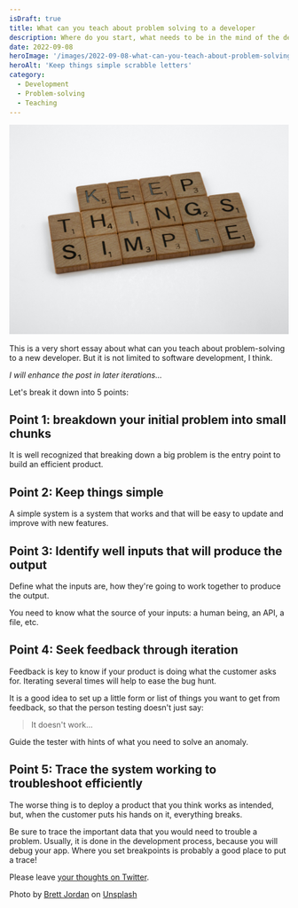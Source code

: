 ```yaml
---
isDraft: true
title: What can you teach about problem solving to a developer
description: Where do you start, what needs to be in the mind of the developer, etc...
date: 2022-09-08
heroImage: '/images/2022-09-08-what-can-you-teach-about-problem-solving.jpg'
heroAlt: 'Keep things simple scrabble letters'
category:
  - Development
  - Problem-solving
  - Teaching
---
```


![Keep things simple scrabble letters](./keep-things-simple.jpg)

This is a very short essay about what can you teach about problem-solving to a new developer.
But it is not limited to software development, I think.

_I will enhance the post in later iterations..._

Let's break it down into 5 points:

## Point 1: breakdown your initial problem into small chunks

It is well recognized that breaking down a big problem is the entry point to build an efficient product.

## Point 2: Keep things simple

A simple system is a system that works and that will be easy to update and improve with new features.

## Point 3: Identify well inputs that will produce the output

Define what the inputs are, how they're going to work together to produce the output.

You need to know what the source of your inputs: a human being, an API, a file, etc.

## Point 4: Seek feedback through iteration

Feedback is key to know if your product is doing what the customer asks for.
Iterating several times will help to ease the bug hunt.

It is a good idea to set up a little form or list of things you want to get from feedback, so that the person testing doesn't just say:

> It doesn't work...

Guide the tester with hints of what you need to solve an anomaly.

## Point 5: Trace the system working to troubleshoot efficiently

The worse thing is to deploy a product that you think works as intended, but, when the customer puts his hands on it, everything breaks.

Be sure to trace the important data that you would need to trouble a problem. Usually, it is done in the development process, because you will debug your app.
Where you set breakpoints is probably a good place to put a trace!

Please leave [your thoughts on Twitter](https://twitter.com/LitzlerJeremie/status/1567739380659355648?s=20&t=Zq68OGQA99ctcTuy8RIf6A).

<!-- markdownlint-disable MD033 -->

Photo by <a href="https://unsplash.com/@brett_jordan?utm_source=unsplash&utm_medium=referral&utm_content=creditCopyText">Brett Jordan</a> on <a href="https://unsplash.com/s/photos/problem-solving?utm_source=unsplash&utm_medium=referral&utm_content=creditCopyText">Unsplash</a>
